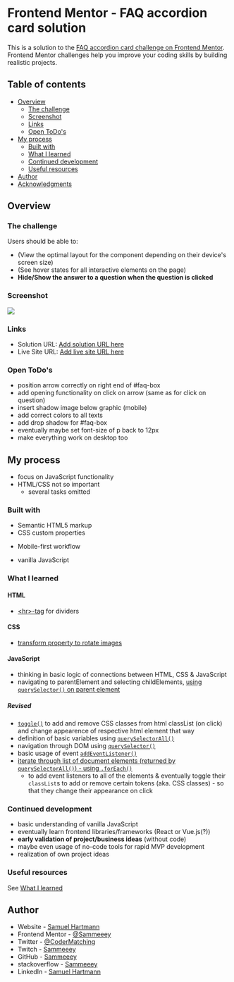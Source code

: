 # Frontend Mentor - FAQ accordion card solution

This is a solution to the [FAQ accordion card challenge on Frontend Mentor](https://www.frontendmentor.io/challenges/faq-accordion-card-XlyjD0Oam). Frontend Mentor challenges help you improve your coding skills by building realistic projects. 

## Table of contents

- [Overview](#overview)
  - [The challenge](#the-challenge)
  - [Screenshot](#screenshot)
  - [Links](#links)
  - [Open ToDo's](#open-todo's)
- [My process](#my-process)
  - [Built with](#built-with)
  - [What I learned](#what-i-learned)
  - [Continued development](#continued-development)
  - [Useful resources](#useful-resources)
- [Author](#author)
- [Acknowledgments](#acknowledgments)

<!-- **Note: Delete this note and update the table of contents based on what sections you keep.** -->

## Overview

### The challenge

Users should be able to:

- (View the optimal layout for the component depending on their device's screen size)
- (See hover states for all interactive elements on the page)
- **Hide/Show the answer to a question when the question is clicked**

### Screenshot

![](./screenshot.jpg)

<!-- Add a screenshot of your solution. The easiest way to do this is to use Firefox to view your project, right-click the page and select "Take a Screenshot". You can choose either a full-height screenshot or a cropped one based on how long the page is. If it's very long, it might be best to crop it.

Alternatively, you can use a tool like [FireShot](https://getfireshot.com/) to take the screenshot. FireShot has a free option, so you don't need to purchase it. 

Then crop/optimize/edit your image however you like, add it to your project, and update the file path in the image above.

**Note: Delete this note and the paragraphs above when you add your screenshot. If you prefer not to add a screenshot, feel free to remove this entire section.** -->

### Links

- Solution URL: [Add solution URL here](https://your-solution-url.com)
- Live Site URL: [Add live site URL here](https://your-live-site-url.com)

### Open ToDo's
- position arrow correctly on right end of #faq-box
- add opening functionality on click on arrow (same as for click on question)
- insert shadow image below graphic (mobile)
- add correct colors to all texts
- add drop shadow for #faq-box
- eventually maybe set font-size of p back to 12px
- make everything work on desktop too

## My process
- focus on JavaScript functionality
- HTML/CSS not so important
  - several tasks omitted

### Built with

- Semantic HTML5 markup
- CSS custom properties
<!-- - Flexbox -->
<!-- - CSS Grid -->
- Mobile-first workflow
<!-- - [React](https://reactjs.org/) - JS library -->
<!-- - [Next.js](https://nextjs.org/) - React framework -->
<!-- - [Styled Components](https://styled-components.com/) - For styles -->
- vanilla JavaScript

<!-- **Note: These are just examples. Delete this note and replace the list above with your own choices** -->

### What I learned

<!-- Use this section to recap over some of your major learnings while working through this project. Writing these out and providing code samples of areas you want to highlight is a great way to reinforce your own knowledge.

To see how you can add code snippets, see below:

```html
<h1>Some HTML code I'm proud of</h1>
```
```css
.proud-of-this-css {
  color: papayawhip;
}
```
```js
const proudOfThisFunc = () => {
  console.log('🎉')
}
```

If you want more help with writing markdown, we'd recommend checking out [The Markdown Guide](https://www.markdownguide.org/) to learn more.

**Note: Delete this note and the content within this section and replace with your own learnings.** -->

#### HTML
- [\<hr>-tag](https://www.w3schools.com/howto/howto_css_dividers.asp) for dividers

#### CSS
- [transform property to rotate images](https://www.w3schools.com/cssref/css3_pr_transform.asp)

#### JavaScript
- thinking in basic logic of connections between HTML, CSS & JavaScript
- navigating to parentElement and selecting childElements, [using `querySelector()` on parent element](https://stackoverflow.com/a/68606927)

##### Revised
- [`toggle()`](https://developer.mozilla.org/en-US/docs/Web/API/DOMTokenList/toggle) to add and remove CSS classes from html classList (on click) and change appearence of respective html element that way
- definition of basic variables using [`querySelectorAll()`](https://developer.mozilla.org/en-US/docs/Web/API/Document/querySelectorAll)
- navigation through DOM using [`querySelector()`](https://developer.mozilla.org/en-US/docs/Web/API/Document/querySelector)
- basic usage of event [`addEventListener()`](https://developer.mozilla.org/en-US/docs/Web/API/EventTarget/addEventListener)
- [iterate through list of document elements (returned by `querySelectorAll()`) - using `.forEach()`](https://github.com/Sammeeey/sortable-drag-drop-js/blob/96ce9e0600823251cda85eddc5ec84e49cb2879d/script.js#L6)
  - to add event listeners to all of the elements & eventually toggle their `classList`s to add or remove certain tokens (aka. CSS classes) - so that they change their appearance on click 

### Continued development

<!-- Use this section to outline areas that you want to continue focusing on in future projects. These could be concepts you're still not completely comfortable with or techniques you found useful that you want to refine and perfect.

**Note: Delete this note and the content within this section and replace with your own plans for continued development.** -->

- basic understanding of vanilla JavaScript
- eventually learn frontend libraries/frameworks (React or Vue.js(?))
- **early validation of project/business ideas** (without code)
- maybe even usage of no-code tools for rapid MVP development
- realization of own project ideas

### Useful resources

<!-- - [Example resource 1](https://www.example.com) - This helped me for XYZ reason. I really liked this pattern and will use it going forward.
- [Example resource 2](https://www.example.com) - This is an amazing article which helped me finally understand XYZ. I'd recommend it to anyone still learning this concept.

**Note: Delete this note and replace the list above with resources that helped you during the challenge. These could come in handy for anyone viewing your solution or for yourself when you look back on this project in the future.** -->

See [What I learned](#what-i-learned)

## Author

- Website - [Samuel Hartmann](https://www.SamuelHartmann.de)
- Frontend Mentor - [@Sammeeey](https://www.frontendmentor.io/profile/Sammeeey)
- Twitter - [@CoderMatching](https://www.twitter.com/CoderMatching)
- Twitch - [Sammeeey](https://www.twitch.tv/sammeeey/)
- GitHub - [Sammeeey](https://github.com/Sammeeey/)
- stackoverflow - [Sammeeey](https://stackoverflow.com/users/12946000/sammeeey)
- LinkedIn - [Samuel Hartmann](https://www.linkedin.com/in/samuel-hartmann-berlin/)

<!-- **Note: Delete this note and add/remove/edit lines above based on what links you'd like to share.** -->

<!-- ## Acknowledgments

This is where you can give a hat tip to anyone who helped you out on this project. Perhaps you worked in a team or got some inspiration from someone else's solution. This is the perfect place to give them some credit.

**Note: Delete this note and edit this section's content as necessary. If you completed this challenge by yourself, feel free to delete this section entirely.** -->
